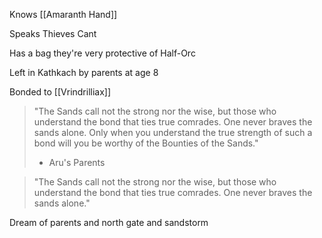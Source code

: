 Knows [[Amaranth Hand]]

Speaks Thieves Cant

Has a bag they're very protective of
Half-Orc

Left in Kathkach by parents at age 8

Bonded to [[Vrindrilliax]]


> "The Sands call not the strong nor the wise, but those who understand the bond that ties true comrades. One never braves the sands alone. Only when you understand the true strength of such a bond will you be worthy of the Bounties of the Sands."
> - Aru's Parents


> "The Sands call not the strong nor the wise, but those who understand the bond that ties true comrades. One never braves the sands alone." 

Dream of parents and north gate and sandstorm


